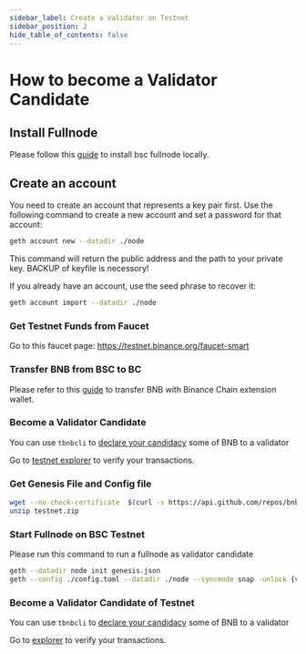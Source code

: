 ```yaml
---
sidebar_label: Create a Validator on Testnet
sidebar_position: 2
hide_table_of_contents: false
---
```


# How to become a Validator Candidate

## Install Fullnode

Please follow this [guide](fullnode.md) to install bsc fullnode locally.

## Create an account

You need to create an account that represents a key pair first. Use the following command to create a new account and set a password for that account:
```bash
geth account new --datadir ./node
```

This command will return the public address and the path to your private key. BACKUP of keyfile is necessory!

If you already have an account, use the seed phrase to recover it:

```bash
geth account import --datadir ./node
```

### Get Testnet Funds from Faucet

Go to this faucet page: <https://testnet.binance.org/faucet-smart>

### Transfer BNB from BSC to BC

Please refer to this [guide](https://docs.bnbchain.org/docs/binance#transfer-testnet-bnb-from-bsc-to-bc) to transfer BNB with Binance Chain extension wallet.


### Become a Validator Candidate

You can use `tbnbcli` to [declare your candidacy](../stake/cli-commands.md) some of BNB to a validator

Go to [testnet explorer](https://testnet-explorer.binance.org/) to verify your transactions.

### Get Genesis File and Config file
```bash
wget --no-check-certificate  $(curl -s https://api.github.com/repos/bnb-chain/bsc/releases/latest |grep browser_ |grep testnet |cut -d\" -f4)
unzip testnet.zip
```

### Start Fullnode on BSC Testnet

Please run this command to run a fullnode as validator candidate

```bash
geth --datadir node init genesis.json
geth --config ./config.toml --datadir ./node --syncmode snap -unlock {validator-address} --mine --allow-insecure-unlock 
```

### Become a Validator Candidate of Testnet

You can use `tbnbcli` to [declare your candidacy](../stake/cli-commands.md) some of BNB to a validator

Go to [explorer](https://testnet-explorer.binance.org/) to verify your transactions.